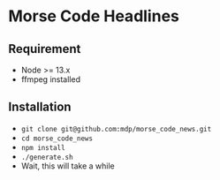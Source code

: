 # Morse Code Headlines

## Requirement

- Node >= 13.x
- ffmpeg installed

## Installation

- `git clone git@github.com:mdp/morse_code_news.git`
- `cd morse_code_news`
- `npm install`
- `./generate.sh`
- Wait, this will take a while

